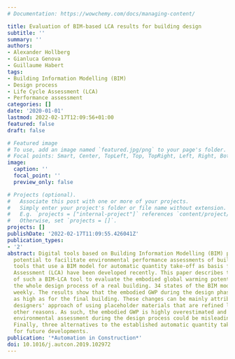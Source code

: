 ```yaml
---
# Documentation: https://wowchemy.com/docs/managing-content/

title: Evaluation of BIM-based LCA results for building design
subtitle: ''
summary: ''
authors:
- Alexander Hollberg
- Gianluca Genova
- Guillaume Habert
tags:
- Building Information Modelling (BIM)
- Design process
- Life Cycle Assessment (LCA)
- Performance assessment
categories: []
date: '2020-01-01'
lastmod: 2022-02-17T12:09:56+01:00
featured: false
draft: false

# Featured image
# To use, add an image named `featured.jpg/png` to your page's folder.
# Focal points: Smart, Center, TopLeft, Top, TopRight, Left, Right, BottomLeft, Bottom, BottomRight.
image:
  caption: ''
  focal_point: ''
  preview_only: false

# Projects (optional).
#   Associate this post with one or more of your projects.
#   Simply enter your project's folder or file name without extension.
#   E.g. `projects = ["internal-project"]` references `content/project/deep-learning/index.md`.
#   Otherwise, set `projects = []`.
projects: []
publishDate: '2022-02-17T11:09:55.426041Z'
publication_types:
- '2'
abstract: Digital tools based on Building Information Modelling (BIM) provide the
  potential to facilitate environmental performance assessments of buildings. Various
  tools that use a BIM model for automatic quantity take-off as basis for Life Cycle
  Assessment (LCA) have been developed recently. This paper describes the first application
  of such a BIM-LCA tool to evaluate the embodied global warming potential (GWP) throughout
  the whole design process of a real building. 34 states of the BIM model are analysed
  weekly. The results show that the embodied GWP during the design phase is twice
  as high as for the final building. These changes can be mainly attributed to the
  designers' approach of using placeholder materials that are refined later, besides
  other reasons. As such, the embodied GWP is highly overestimated and a BIM-based
  environmental assessment during the design process could be misleading and counterproductive.
  Finally, three alternatives to the established automatic quantity take-off are discussed
  for future developments.
publication: '*Automation in Construction*'
doi: 10.1016/j.autcon.2019.102972
---
```

